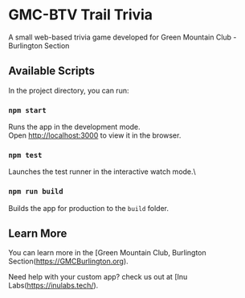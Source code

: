 # GMC-BTV Trail Trivia

A small web-based trivia game developed for Green Mountain Club - Burlington Section

## Available Scripts

In the project directory, you can run:

### `npm start`

Runs the app in the development mode.\
Open [http://localhost:3000](http://localhost:3000) to view it in the browser.

### `npm test`

Launches the test runner in the interactive watch mode.\

### `npm run build`

Builds the app for production to the `build` folder.
 
## Learn More

You can learn more in the [Green Mountain Club, Burlington Section(https://GMCBurlington.org).

Need help with your custom app? check us out at [Inu Labs(https://inulabs.tech/).
